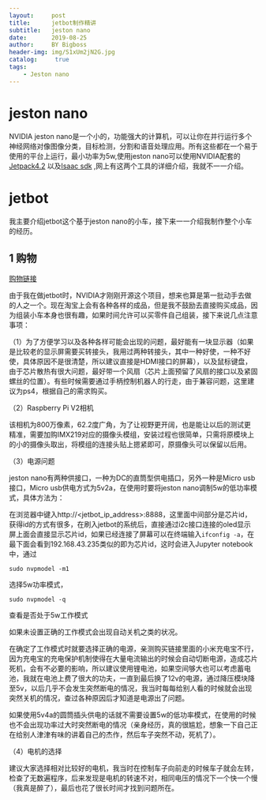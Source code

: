 ```yaml
---
layout:     post
title:      jetbot制作精讲
subtitle:   jeston nano
date:       2019-08-25
author:     BY Bigboss
header-img: img/S1xUm2jN2G.jpg
catalog: 	 true
tags:
    - Jeston nano
---
```

# jeston nano

NVIDIA jeston nano是一个小的，功能强大的计算机，可以让你在并行运行多个神经网络对像图像分类，目标检测，分割和语音处理应用。所有这些都在一个易于使用的平台上运行，最小功率为5w,使用jeston nano可以使用NVIDIA配套的[Jetpack4.2](https://developer.nvidia.com/embedded/jetpack) 以及[Isaac sdk](https://developer.nvidia.com/isaac/downloads) ,网上有这两个工具的详细介绍，我就不一一介绍。

# jetbot

我主要介绍jetbot这个基于jeston nano的小车，接下来一一介绍我制作整个小车的经历。

## 1 购物

[购物链接](https://github.com/open-ai-robot/awesome-nvidia-jetson/wiki)

由于我在做jetbot时，NVIDIA才刚刚开源这个项目，想来也算是第一批动手去做的人之一个。现在淘宝上会有各种各样的成品，但是我不鼓励去直接购买成品，因为组装小车本身也很有趣，如果时间允许可以买零件自己组装，接下来说几点注意事项：

（1）为了方便学习以及各种各样可能会出现的问题，最好能有一块显示器（如果是比较老的显示屏需要买转接头，我用过两种转接头，其中一种好使，一种不好使，具体原因不是很清楚，所以建议直接是HDMI接口的屏幕），以及鼠标键盘，由于芯片散热有很大问题，最好带一个风扇（芯片上面预留了风扇的接口以及紧固螺丝的位置）。有些时候需要通过手柄控制机器人的行走，由于兼容问题，这里建议为ps4，根据自己的需求购买。

（2）Raspberry Pi V2相机

该相机为800万像素，62.2度广角，为了让视野更开阔，也是能让以后的测试更精准，需要加购IMX219对应的摄像头模组，安装过程也很简单，只需将原模块上的小的摄像头取出，将模组的连接头贴上摁紧即可，原摄像头可以保留以后用。

（3）电源问题

jeston nano有两种供接口，一种为DC的直筒型供电插口，另外一种是Micro usb接口，Micro usb供电方式为5v2a，在使用时要将jeston nano调制5w的低功率模式，具体方法为：

在浏览器中键入http://<jetbot_ip_address>:8888，这里面中间部分是芯片id，获得id的方式有很多，在刷入jetbot的系统后，直接通过i2c接口连接的oled显示屏上面会直接显示芯片id，如果已经连接了屏幕可以在终端输入`ifconfig -a`，在最下面会看到192.168.43.235类似的即为芯片id，这时会进入Jupyter notebook中，通过

```sudo nvpmodel -m1```

选择5w功率模式，

`sudo nvpmodel -q`

查看是否处于5w工作模式

如果未设置正确的工作模式会出现自动关机之类的状况。

在确定了工作模式时就要选择正确的电源，亲测购买链接里面的小米充电宝不行，因为充电宝的充电保护机制使得在大量电流输出的时候会自动切断电源，造成芯片死机，会有不必要的影响，所以建议使用锂电池，如果空间够大也可以考虑蓄电池，我就在电池上费了很大的功夫，一直到最后换了12v的电源，通过降压模块降至5v，以后几乎不会发生突然断电的情况，我当时每每给别人看的时候就会出现突然关机的情况，查过各种原因后才知道是电源出了问题。

如果使用5v4a的圆筒插头供电的话就不需要设置5w的低功率模式，在使用的时候也不会出现功率过大时突然断电的情况（亲身经历，真的很尴尬，想象一下自己正在给别人津津有味的讲着自己的杰作，然后车子突然不动，死机了）。

（4）电机的选择

建议大家选择相对比较好的电机，我当时在控制车子向前走的时候车子就会左转，检查了无数遍程序，后来发现是电机的转速不对，相同电压的情况下一个快一个慢（我真是醉了），最后也花了很长时间才找到问题所在。




